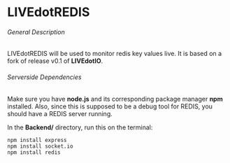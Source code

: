 LIVEdotREDIS
============


###### General Description

LIVEdotREDIS will be used to monitor redis key values live.
It is based on a fork of release v0.1 of **LIVEdotIO**.

###### Serverside Dependencies

Make sure you have **node.js** and its corresponding package manager **npm** installed.
Also, since this is supposed to be a debug tool for REDIS, you should have a REDIS server running.

In the **Backend/** directory, run this on the terminal:
``` shell
npm install express
npm install socket.io
npm install redis
```
